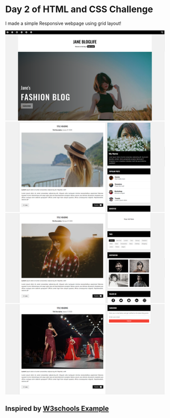 # Day 2 of HTML and CSS Challenge

I made a simple Responsive webpage using grid layout!

![Demo 1](img/demo1.png)
![Demo 1](img/demo2.png)
![Demo 1](img/demo3.png)
![Demo 1](img/demo4.png)

## Inspired by [W3schools Example](https://www.w3schools.com/w3css/tryw3css_templates_fashion_blog.htm)
